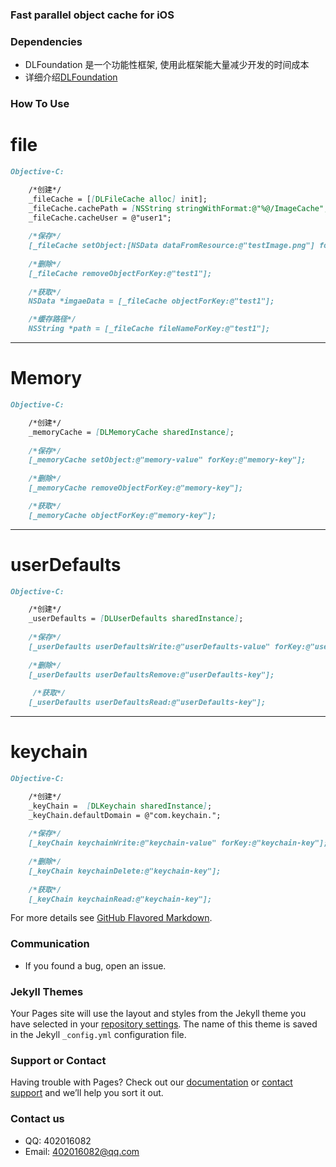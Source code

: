 
### Fast parallel object cache for iOS

### Dependencies
* DLFoundation 是一个功能性框架, 使用此框架能大量减少开发的时间成本
* 详细介绍[DLFoundation]()
### How To Use

# file
```markdown
Objective-C:

    /*创建*/
    _fileCache = [[DLFileCache alloc] init];
    _fileCache.cachePath = [NSString stringWithFormat:@"%@/ImageCache", [DLSandbox libCachePath]];
    _fileCache.cacheUser = @"user1";
    
    /*保存*/
    [_fileCache setObject:[NSData dataFromResource:@"testImage.png"] forKey:@"test1"];
    
    /*删除*/
    [_fileCache removeObjectForKey:@"test1"];
    
    /*获取*/
    NSData *imgaeData = [_fileCache objectForKey:@"test1"];

    /*缓存路径*/
    NSString *path = [_fileCache fileNameForKey:@"test1"];
```

-------

# Memory
```markdown
Objective-C:

    /*创建*/
    _memoryCache = [DLMemoryCache sharedInstance];
    
    /*保存*/
    [_memoryCache setObject:@"memory-value" forKey:@"memory-key"];
    
    /*删除*/
    [_memoryCache removeObjectForKey:@"memory-key"];

    /*获取*/
    [_memoryCache objectForKey:@"memory-key"];
```
-------

# userDefaults
```markdown
Objective-C:

    /*创建*/
    _userDefaults = [DLUserDefaults sharedInstance];
    
    /*保存*/
    [_userDefaults userDefaultsWrite:@"userDefaults-value" forKey:@"userDefaults-key"];
    
    /*删除*/
    [_userDefaults userDefaultsRemove:@"userDefaults-key"];
    
     /*获取*/
    [_userDefaults userDefaultsRead:@"userDefaults-key"];

```
-------

# keychain
```markdown
Objective-C:

    /*创建*/
    _keyChain =  [DLKeychain sharedInstance];
    _keyChain.defaultDomain = @"com.keychain.";
    
    /*保存*/
    [_keyChain keychainWrite:@"keychain-value" forKey:@"keychain-key"];
    
    /*删除*/
    [_keyChain keychainDelete:@"keychain-key"];
    
    /*获取*/
    [_keyChain keychainRead:@"keychain-key"];
```

For more details see [GitHub Flavored Markdown](https://github.com/LimingZou).
### Communication
* If you found a bug, open an issue.
### Jekyll Themes

Your Pages site will use the layout and styles from the Jekyll theme you have selected in your [repository settings](https://github.com/LimingZou/dl-cache-ios-1/settings). The name of this theme is saved in the Jekyll `_config.yml` configuration file.

### Support or Contact

Having trouble with Pages? Check out our [documentation](https://help.github.com/categories/github-pages-basics/) or [contact support](https://github.com/contact) and we’ll help you sort it out.

### Contact us
* QQ: 402016082
* Email: 402016082@qq.com


